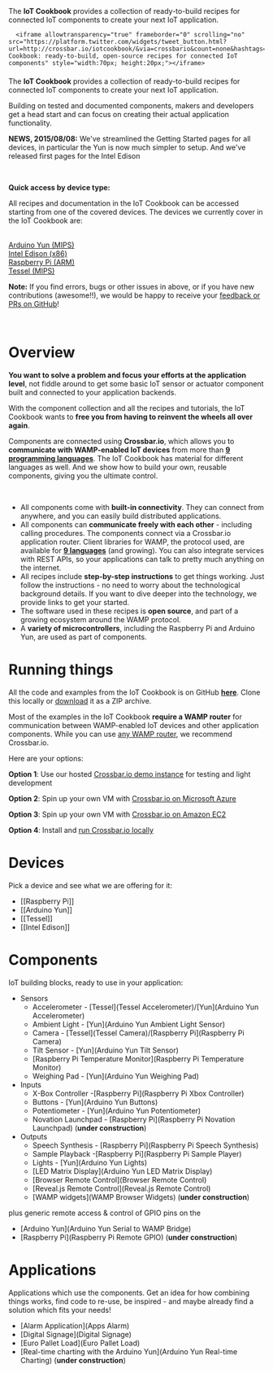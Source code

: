 <div id="iotcookbook_introblock">
   <div>
      The <strong>IoT Cookbook</strong> provides a collection of ready-to-build recipes for connected IoT components to create your next IoT application.<br>

      <iframe allowtransparency="true" frameborder="0" scrolling="no" src="https://platform.twitter.com/widgets/tweet_button.html?url=http://crossbar.io/iotcookbook/&via=crossbario&count=none&hashtags=iot,wamp,crossbar&text=IoT Cookbook: ready-to-build, open-source recipes for connected IoT components" style="width:70px; height:20px;"></iframe>
   </div>
</div>

<p style="margin-top: 20px;">
   The <strong>IoT Cookbook</strong> provides a collection of ready-to-build recipes for connected IoT components to create your next IoT application.
</p>
<p>
   Building on tested and documented components, makers and developers get a head start and can focus on creating their actual application functionality.
</p>

<p class="note">
<b>NEWS, 2015/08/08:</b> We've streamlined the Getting Started pages for all devices, in particular the Yun is now much simpler to setup. And we've released first pages for the Intel Edison
</p>
<br>

<b>Quick access by device type:</b>

All recipes and documentation in the IoT Cookbook can be accessed starting from one of the covered devices. The devices we currently cover in the IoT Cookbook are:
<br><br>

<div id="devices_quick_access">
   <a href="Arduino-Yun">
      <div class="device">
         Arduino Yun (MIPS)<br>
         <img class="cookbook_home_device" src="../static/img/iotcookbook/arduino_yun.jpg" alt="">
      </div>
   </a>
   <a href="Intel-Edison">
      <div class="device">
            Intel Edison (x86)<br>
            <img class="cookbook_home_device" src="../static/img/iotcookbook/edison/edison.jpg" alt="" >
      </div>
   </a>
   <a href="Raspberry-Pi">
      <div class="device">
            Raspberry Pi (ARM)<br>
            <img class="cookbook_home_device" src="../static/img/iotcookbook/raspberry_pi.jpg" alt="">
      </div>
   </a>
   <a href="Tessel">
      <div class="device">
            Tessel (MIPS)<br>
            <img class="cookbook_home_device" src="../static/img/iotcookbook/tessel.jpg" alt="" >
      </div>
   </a>
</div>

<div style="clear: both; height: 0;">&nbsp;</div>

<p class="note">
<b>Note:</b>
If you find errors, bugs or other issues in above, or if you have new contributions (awesome!!), we would be happy to receive your <a href="https://github.com/crossbario/crossbarwww">feedback or PRs on GitHub</a>!
</p>

<br>


# Overview

<div class="cookbook_topbox_landingpage">
   <p>
      <b>You want to solve a problem and focus your efforts at the application level</b>, not fiddle around to get some basic IoT sensor or actuator component built and connected to your application backends.
   </p>
   <p>
      With the component collection and all the recipes and tutorials, the IoT Cookbook wants to <b>free you from having to reinvent the wheels all over again</b>.
   </p>
<p>
   Components are connected using <strong>Crossbar.io</strong>, which
   allows you to <strong>communicate with WAMP-enabled IoT devices</strong> from more than <strong><a href="http://wamp.ws/implementations/#libraries">9 programming languages</a></strong>. The IoT Cookbook has material for different languages as well. And we show how to build your own, reusable components, giving you the ultimate control.
</p>
   <br>
   <ul>
      <li>
         All components come with <strong>built-in connectivity</strong>. They can connect from anywhere, and you can easily build distributed applications.
      </li>
      <li>
         All components can <strong>communicate freely with each other</strong> - including calling procedures. The components connect via a Crossbar.io application router. Client libraries for WAMP, the protocol used, are available for <strong><a href="http://wamp.ws/implementations/#libraries">9 languages</a></strong> (and growing). You can also integrate services with REST APIs, so your applications can talk to pretty much anything on the internet.
      </li>
      <li>
         All recipes include <strong>step-by-step instructions</strong> to get things working. Just follow the instructions - no need to worry about the technological background details. If you want to dive deeper into the technology, we provide links to get your started.
      </li>
      <li>
         The software used in these recipes is <strong>open source</strong>, and part of a growing ecosystem around the WAMP protocol.
      </li>
      <li>
         A <strong>variety of microcontrollers</strong>, including the Raspberry Pi and Arduino Yun, are used as part of components.
      </li>
   </ul>
</div>


# Running things

All the code and examples from the IoT Cookbook is on GitHub **[here](https://github.com/crossbario/crossbarexamples/iotcookbook)**. Clone this locally or [download](https://github.com/crossbario/crossbarexamples/archive/master.zip) it as a ZIP archive.

Most of the examples in the IoT Cookbook **require a WAMP router** for communication between WAMP-enabled IoT devices and other application components. While you can use [any WAMP router](http://wamp.ws/implementations/#routers), we recommend Crossbar.io.

Here are your options:

**Option 1**: Use our hosted [Crossbar.io demo instance](../docs/Demo-Instance) for testing and light development

**Option 2**: Spin up your own VM with [Crossbar.io on Microsoft Azure](../docs/Setup-on-Microsoft-Azure)

<!--
<a href="http://azure.microsoft.com/en-us/marketplace/partners/tavendo/crossbar-on-azure-ubuntu1404/">
   <img src="../static/img/iotcookbook/crossbar_sample_533x324.png" alt="" style="box-shadow: none; border: none;" />
</a>
-->

**Option 3**: Spin up your own VM with [Crossbar.io on Amazon EC2](../docs/Setup-on-Amazon-EC2)

**Option 4**: Install and [run Crossbar.io locally](../docs/Local-Installation)


# Devices

Pick a device and see what we are offering for it:

* [[Raspberry Pi]]
* [[Arduino Yun]]
* [[Tessel]]
* [[Intel Edison]]

# Components

IoT building blocks, ready to use in your application:

* Sensors
   * Accelerometer - [Tessel](Tessel Accelerometer)/[Yun](Arduino Yun Accelerometer)
   * Ambient Light - [Yun](Arduino Yun Ambient Light Sensor)
   * Camera - [Tessel](Tessel Camera)/[Raspberry Pi](Raspberry Pi Camera)
   * Tilt Sensor - [Yun](Arduino Yun Tilt Sensor)
   * [Raspberry Pi Temperature Monitor](Raspberry Pi Temperature Monitor)
   * Weighing Pad - [Yun](Arduino Yun Weighing Pad)
* Inputs
   * X-Box Controller -[Raspberry Pi](Raspberry Pi Xbox Controller)
   * Buttons - [Yun](Arduino Yun Buttons)
   * Potentiometer - [Yun](Arduino Yun Potentiometer)
   * Novation Launchpad - [Raspberry Pi](Raspberry Pi Novation Launchpad) (**under construction**)
* Outputs
   * Speech Synthesis - [Raspberry Pi](Raspberry Pi Speech Synthesis)
   * Sample Playback -[Raspberry Pi](Raspberry Pi Sample Player)
   * Lights - [Yun](Arduino Yun Lights)
   * [LED Matrix Display](Arduino Yun LED Matrix Display)
   + [Browser Remote Control](Browser Remote Control)
   + [Reveal.js Remote Control](Reveal.js Remote Control)
   + [WAMP widgets](WAMP Browser Widgets) (**under construction**)

plus generic remote access & control of GPIO pins on the

* [Arduino Yun](Arduino Yun Serial to WAMP Bridge)
* [Raspberry Pi](Raspberry Pi Remote GPIO) (**under construction**)


# Applications

Applications which use the components. Get an idea for how combining things works, find code to re-use, be inspired - and maybe already find a solution which fits your needs!

* [Alarm Application](Apps Alarm)
* [Digital Signage](Digital Signage)
* [Euro Pallet Load](Euro Pallet Load)
* [Real-time charting with the Arduino Yun](Arduino Yun Real-time Charting) (**under construction**)

